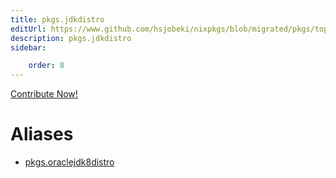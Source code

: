 ```yaml
---
title: pkgs.jdkdistro
editUrl: https://www.github.com/hsjobeki/nixpkgs/blob/migrated/pkgs/top-level/all-packages.nix#L16504C22
description: pkgs.jdkdistro
sidebar:

    order: 8
---
```


<a href="https://www.github.com/hsjobeki/nixpkgs/blob/migrated/pkgs/top-level/all-packages.nix#L16504C22">Contribute Now!</a>


# Aliases

- [pkgs.oraclejdk8distro](/nix-doc-comments/reference/pkgs/pkgs-oraclejdk8distro)


